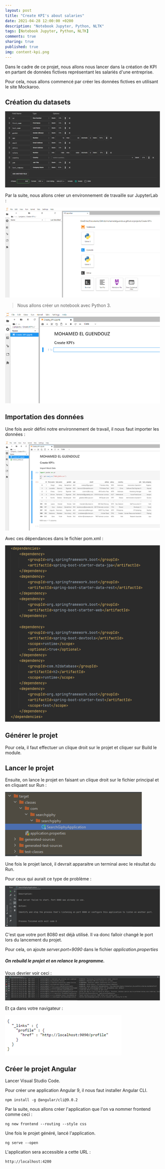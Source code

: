 ```yaml
---
layout: post
title: "Create KPI's about salaries"
date: 2021-04-28 12:00:00 +0200
description: "Notebook Jupyter, Python, NLTK"
tags: [Notebook Jupyter, Python, NLTK]
comments: true
sharing: true
published: true
img: content-kpi.png
---
```

Dans le cadre de ce projet, nous allons nous lancer dans la création de KPI en partant de données fictives représentant les salariés d'une entreprise.

Pour cela, nous allons commencé par créer les données fictives en utilisant le site Mockaroo.

## Création du datasets

![](../assets/img/Create%20KPI's/Create%20datasets.PNG)

Par la suite, nous allons créer un environnement de travaille sur JupyterLab :

![](../assets/img/Create%20KPI's/Create_environment_in_JupyterLab.PNG)

> Nous allons créer un notebook avec Python 3.

![](../assets/img/Create%20KPI's/creation_of_notebook.PNG)

## Importation des données

Une fois avoir défini notre environnement de travail, il nous faut importer les données :

![](../assets/img/Create%20KPI's/import_mock_data.PNG)


Avec ces dépendances dans le fichier pom.xml :

![](../assets/img/search-engine/list%20dependancies%20spring%20boot.png)

## Générer le projet 

Pour cela, il faut effectuer un clique droit sur le projet et cliquer sur Build le module.

## Lancer le projet 

Ensuite, on lance le projet en faisant un clique droit sur le fichier principal et en cliquant sur Run :

![](../assets/img/search-engine/lancer%20le%20projet%20spring%20boot.png)

Une fois le projet lancé, il devrait apparaitre un terminal avec le résultat du Run.

Pour ceux qui aurait ce type de problème :

![](../assets/img/search-engine/port%208080.png)

C'est que votre port 8080 est déjà utilisé. Il va donc falloir changé le port lors du lancement du projet. 

Pour cela, on ajoute *server.port=9090* dans le fichier *application.properties*

##### On rebuild le projet et on relance le programme.

Vous devrier voir ceci :
![](../assets/img/search-engine/finished%20first%20run.png)

Et ça dans votre navigateur :

![](../assets/img/search-engine/first%20apercu%20in%20navigateur.png)

## Créer le projet Angular 

Lancer Visual Studio Code.

Pour créer une application Angular 9, il nous faut installer Angular CLI.

```
npm install -g @angular/cli@9.0.2
```

Par la suite, nous allons créer l'application que l'on va nommer frontend comme ceci :

```
ng new frontend --routing --style css
```

Une fois le projet généré, lancé l'application.

```
ng serve --open
```

L'application sera accessible a cette URL :  
```
http://localhost:4200
```
